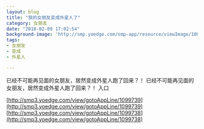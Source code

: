 ```yaml
---
layout: blog
title: "我的女朋友变成外星人了"
category: 女朋友
date: "2018-02-09 17:02:54"
background-image: 'http://smp.yoedge.com/smp-app/resource/viewImage/1001391appline.png'
tags:
- 女朋友
- 变成
- 外星人

---
```

已经不可能再见面的女朋友，居然变成外星人跑了回来？！
已经不可能再见面的女朋友，居然变成外星人跑了回来？！
入口

[http://smp3.yoedge.com/view/gotoAppLine/1099739](http://smp3.yoedge.com/view/gotoAppLine/1099739)
[http://smp3.yoedge.com/view/gotoAppLine/1099738](http://smp3.yoedge.com/view/gotoAppLine/1099738)

        
